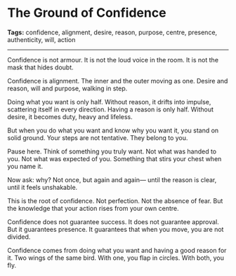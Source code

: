 # The Ground of Confidence

**Tags:** confidence, alignment, desire, reason, purpose, centre, presence, authenticity, will, action

---

Confidence is not armour.
It is not the loud voice in the room.
It is not the mask that hides doubt.

Confidence is alignment.
The inner and the outer moving as one.
Desire and reason,
will and purpose,
walking in step.

Doing what you want is only half.
Without reason, it drifts into impulse,
scattering itself in every direction.
Having a reason is only half.
Without desire, it becomes duty,
heavy and lifeless.

But when you do what you want
and know why you want it,
you stand on solid ground.
Your steps are not tentative.
They belong to you.

Pause here.
Think of something you truly want.
Not what was handed to you.
Not what was expected of you.
Something that stirs your chest when you name it.

Now ask: why?
Not once, but again and again—
until the reason is clear,
until it feels unshakable.

This is the root of confidence.
Not perfection.
Not the absence of fear.
But the knowledge that your action rises
from your own centre.

Confidence does not guarantee success.
It does not guarantee approval.
But it guarantees presence.
It guarantees that when you move,
you are not divided.

Confidence comes from doing what you want
and having a good reason for it.
Two wings of the same bird.
With one, you flap in circles.
With both, you fly.





